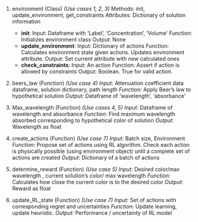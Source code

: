 1. environment (Class) *(Use cases 1, 2, 3)*
	Methods: init, update_environment, get_constraints
	Attributes: Dictionary of solution information
	
	- **init**:
		Input: Dataframe with ‘Label’, ‘Concentration’, ‘Volume’
		Function: Initializes environment class
		Output: None
	- **update_environment**:
		Input: Dictionary of actions
		Function: Calculates environment state given actions. Updates environment attribute.
		Output: Set current attribute with new calculated ones
	- **check_constraints**:
		Input: An action
		Function: Assert if action is allowed by constraints
		Output: Boolean. True for valid action. 

2. beers_law (Function) *(Use case 4)*
	*Input:* Attenuation coefficient data dataframe, solution dictionary, path length
	*Function:* Apply Beer’s law to hypothetical solution 
	*Output:* Dataframe of ‘wavelength’, ‘absorbance’ 

3. Max_wavelength (Function) *(Use cases 4, 5)*
	*Input:* Dataframe of wavelength and absorbance
	*Function:* Find maximum wavelength absorbed corresponding to hypothetical color of solution
	*Output:* Wavelength as float

4. create_actions (Function) *(Use case 7)*
	*Input:* Batch size, Environment
	*Function:* Propose set of actions using RL algorithm. Check each action is physically possible (using environment object) until a complete set of actions are created
	*Output:* Dictionary of a batch of actions

5. determine_reward (Function) *(Use case 5)*
	*Input:* Desired color/max wavelength , current solution’s color/ max wavelength 
	*Function:* Calculates how close the current color is to the desired color 
	*Output:* Reward as float 

6. update_RL_state (Function) *(Use case 7)*
	*Input:* Set of actions with corresponding regret and uncertainties
	*Function:* Update learning, update heuristic.
	*Output:* Performance / uncertainty of RL model